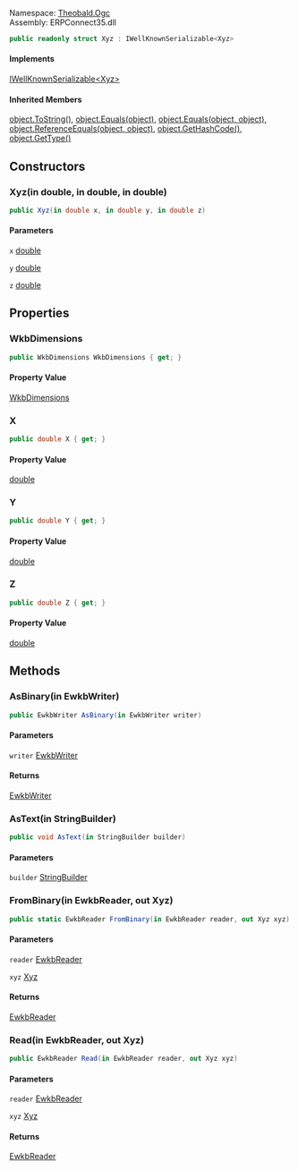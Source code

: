 
Namespace: [Theobald.Ogc](index.md)  
Assembly: ERPConnect35.dll  

```csharp
public readonly struct Xyz : IWellKnownSerializable<Xyz>
```

#### Implements

[IWellKnownSerializable<Xyz\>](Theobald.Ogc.IWellKnownSerializable\-1.md)

#### Inherited Members

[object.ToString\(\)](https://learn.microsoft.com/dotnet/api/system.object.tostring), 
[object.Equals\(object\)](https://learn.microsoft.com/dotnet/api/system.object.equals\#system\-object\-equals\(system\-object\)), 
[object.Equals\(object, object\)](https://learn.microsoft.com/dotnet/api/system.object.equals\#system\-object\-equals\(system\-object\-system\-object\)), 
[object.ReferenceEquals\(object, object\)](https://learn.microsoft.com/dotnet/api/system.object.referenceequals), 
[object.GetHashCode\(\)](https://learn.microsoft.com/dotnet/api/system.object.gethashcode), 
[object.GetType\(\)](https://learn.microsoft.com/dotnet/api/system.object.gettype)

## Constructors

### <a id="Theobald_Ogc_Xyz__ctor_System_Double__System_Double__System_Double__"></a> Xyz\(in double, in double, in double\)

```csharp
public Xyz(in double x, in double y, in double z)
```

#### Parameters

`x` [double](https://learn.microsoft.com/dotnet/api/system.double)

`y` [double](https://learn.microsoft.com/dotnet/api/system.double)

`z` [double](https://learn.microsoft.com/dotnet/api/system.double)

## Properties

### <a id="Theobald_Ogc_Xyz_WkbDimensions"></a> WkbDimensions

```csharp
public WkbDimensions WkbDimensions { get; }
```

#### Property Value

 [WkbDimensions](Theobald.Ogc.WkbDimensions.md)

### <a id="Theobald_Ogc_Xyz_X"></a> X

```csharp
public double X { get; }
```

#### Property Value

 [double](https://learn.microsoft.com/dotnet/api/system.double)

### <a id="Theobald_Ogc_Xyz_Y"></a> Y

```csharp
public double Y { get; }
```

#### Property Value

 [double](https://learn.microsoft.com/dotnet/api/system.double)

### <a id="Theobald_Ogc_Xyz_Z"></a> Z

```csharp
public double Z { get; }
```

#### Property Value

 [double](https://learn.microsoft.com/dotnet/api/system.double)

## Methods

### <a id="Theobald_Ogc_Xyz_AsBinary_Theobald_Ogc_EwkbWriter__"></a> AsBinary\(in EwkbWriter\)

```csharp
public EwkbWriter AsBinary(in EwkbWriter writer)
```

#### Parameters

`writer` [EwkbWriter](Theobald.Ogc.EwkbWriter.md)

#### Returns

 [EwkbWriter](Theobald.Ogc.EwkbWriter.md)

### <a id="Theobald_Ogc_Xyz_AsText_System_Text_StringBuilder__"></a> AsText\(in StringBuilder\)

```csharp
public void AsText(in StringBuilder builder)
```

#### Parameters

`builder` [StringBuilder](https://learn.microsoft.com/dotnet/api/system.text.stringbuilder)

### <a id="Theobald_Ogc_Xyz_FromBinary_Theobald_Ogc_EwkbReader__Theobald_Ogc_Xyz__"></a> FromBinary\(in EwkbReader, out Xyz\)

```csharp
public static EwkbReader FromBinary(in EwkbReader reader, out Xyz xyz)
```

#### Parameters

`reader` [EwkbReader](Theobald.Ogc.EwkbReader.md)

`xyz` [Xyz](Theobald.Ogc.Xyz.md)

#### Returns

 [EwkbReader](Theobald.Ogc.EwkbReader.md)

### <a id="Theobald_Ogc_Xyz_Read_Theobald_Ogc_EwkbReader__Theobald_Ogc_Xyz__"></a> Read\(in EwkbReader, out Xyz\)

```csharp
public EwkbReader Read(in EwkbReader reader, out Xyz xyz)
```

#### Parameters

`reader` [EwkbReader](Theobald.Ogc.EwkbReader.md)

`xyz` [Xyz](Theobald.Ogc.Xyz.md)

#### Returns

 [EwkbReader](Theobald.Ogc.EwkbReader.md)

